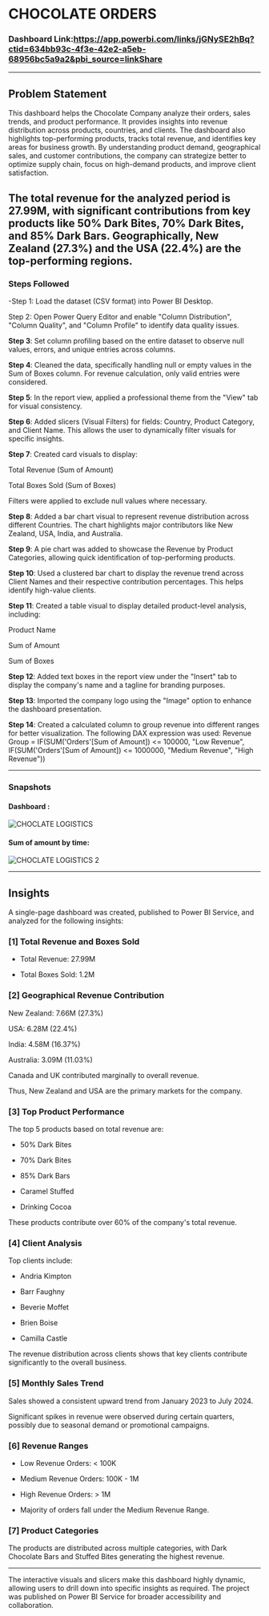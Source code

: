 # CHOCOLATE ORDERS 

### Dashboard Link:https://app.powerbi.com/links/jGNySE2hBq?ctid=634bb93c-4f3e-42e2-a5eb-68956bc5a9a2&pbi_source=linkShare 

---
## Problem Statement  

This dashboard helps the Chocolate Company analyze their orders, sales trends, and product performance. It provides insights into revenue distribution across products, countries, and clients. The dashboard also highlights top-performing products, tracks total revenue, and identifies key areas for business growth. By understanding product demand, geographical sales, and customer contributions, the company can strategize better to optimize supply chain, focus on high-demand products, and improve client satisfaction.

The total revenue for the analyzed period is 27.99M, with significant contributions from key products like 50% Dark Bites, 70% Dark Bites, and 85% Dark Bars. Geographically, New Zealand (27.3%) and the USA (22.4%) are the top-performing regions.
---

### Steps Followed  

-Step 1: Load the dataset (CSV format) into Power BI Desktop.

Step 2: Open Power Query Editor and enable "Column Distribution", "Column Quality", and "Column Profile" to identify data quality issues.

**Step 3**: Set column profiling based on the entire dataset to observe null values, errors, and unique entries across columns.

**Step 4**: Cleaned the data, specifically handling null or empty values in the Sum of Boxes column. For revenue calculation, only valid entries were considered.

**Step 5**: In the report view, applied a professional theme from the "View" tab for visual consistency.

**Step 6**: Added slicers (Visual Filters) for fields: Country, Product Category, and Client Name. This allows the user to dynamically filter visuals for specific insights.

**Step 7**: Created card visuals to display:

Total Revenue (Sum of Amount)

Total Boxes Sold (Sum of Boxes)

Filters were applied to exclude null values where necessary.

**Step 8**: Added a bar chart visual to represent revenue distribution across different Countries. The chart highlights major contributors like New Zealand, USA, India, and Australia.

**Step 9**: A pie chart was added to showcase the Revenue by Product Categories, allowing quick identification of top-performing products.

**Step 10**: Used a clustered bar chart to display the revenue trend across Client Names and their respective contribution percentages. This helps identify high-value clients.

**Step 11**: Created a table visual to display detailed product-level analysis, including:

Product Name

Sum of Amount

Sum of Boxes

**Step 12**: Added text boxes in the report view under the "Insert" tab to display the company's name and a tagline for branding purposes.

**Step 13**: Imported the company logo using the "Image" option to enhance the dashboard presentation.

**Step 14**: Created a calculated column to group revenue into different ranges for better visualization. The following DAX expression was used:
Revenue Group =
  IF(SUM('Orders'[Sum of Amount]) <= 100000, "Low Revenue",
  IF(SUM('Orders'[Sum of Amount]) <= 1000000, "Medium Revenue",
  "High Revenue"))


---

### Snapshots  

#### Dashboard :  
![CHOCLATE LOGISTICS](https://github.com/user-attachments/assets/540bf73a-3a00-4efd-ae29-c13bef5fe28f)


 

#### Sum of amount by time:  
![CHOCLATE LOGISTICS 2](https://github.com/user-attachments/assets/d8ae9a7e-5dd9-4895-b97c-481e699e0acd)



---

## Insights  

A single-page dashboard was created, published to Power BI Service, and analyzed for the following insights:  

### [1] Total Revenue and Boxes Sold

- Total Revenue: 27.99M

- Total Boxes Sold: 1.2M

### [2] Geographical Revenue Contribution

New Zealand: 7.66M (27.3%)

USA: 6.28M (22.4%)

India: 4.58M (16.37%)

Australia: 3.09M (11.03%)

Canada and UK contributed marginally to overall revenue.

Thus, New Zealand and USA are the primary markets for the company.

### [3] Top Product Performance

The top 5 products based on total revenue are:

- 50% Dark Bites

- 70% Dark Bites

- 85% Dark Bars

- Caramel Stuffed

- Drinking Cocoa

These products contribute over 60% of the company's total revenue.

### [4] Client Analysis

Top clients include:

- Andria Kimpton

- Barr Faughny

- Beverie Moffet

- Brien Boise

- Camilla Castle

The revenue distribution across clients shows that key clients contribute significantly to the overall business.

### [5] Monthly Sales Trend

Sales showed a consistent upward trend from January 2023 to July 2024.

Significant spikes in revenue were observed during certain quarters, possibly due to seasonal demand or promotional campaigns.

### [6] Revenue Ranges

- Low Revenue Orders: < 100K

- Medium Revenue Orders: 100K - 1M

- High Revenue Orders: > 1M

- Majority of orders fall under the Medium Revenue Range.

### [7] Product Categories

The products are distributed across multiple categories, with Dark Chocolate Bars and Stuffed Bites generating the highest revenue.

---

The interactive visuals and slicers make this dashboard highly dynamic, allowing users to drill down into specific insights as required. The project was published on Power BI Service for broader accessibility and collaboration.
